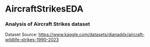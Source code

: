 # AircraftStrikesEDA
<h3>Analysis of Aircraft Strikes dataset</h3>

Dataset Source: https://www.kaggle.com/datasets/dianaddx/aircraft-wildlife-strikes-1990-2023
